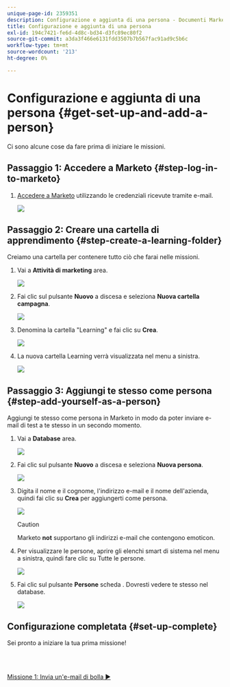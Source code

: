 ```yaml
---
unique-page-id: 2359351
description: Configurazione e aggiunta di una persona - Documenti Marketo - Documentazione del prodotto
title: Configurazione e aggiunta di una persona
exl-id: 194c7421-fe6d-4d8c-bd34-d3fc89ec80f2
source-git-commit: a3da3f466e6131fdd3507b7b567fac91ad9c5b6c
workflow-type: tm+mt
source-wordcount: '213'
ht-degree: 0%

---
```


# Configurazione e aggiunta di una persona {#get-set-up-and-add-a-person}

Ci sono alcune cose da fare prima di iniziare le missioni.

## Passaggio 1: Accedere a Marketo {#step-log-in-to-marketo}

1. [Accedere a Marketo](https://app.marketo.com) utilizzando le credenziali ricevute tramite e-mail.

   ![](assets/one.png)

## Passaggio 2: Creare una cartella di apprendimento {#step-create-a-learning-folder}

Creiamo una cartella per contenere tutto ciò che farai nelle missioni.

1. Vai a **Attività di marketing** area.

   ![](assets/two.png)

1. Fai clic sul pulsante **Nuovo** a discesa e seleziona **Nuova cartella campagna**.

   ![](assets/image2014-9-24-10-3a53-3a38.png)

1. Denomina la cartella &quot;Learning&quot; e fai clic su **Crea**.

   ![](assets/image2014-9-24-10-3a53-3a55.png)

1. La nuova cartella Learning verrà visualizzata nel menu a sinistra.

   ![](assets/image2014-9-24-10-3a54-3a9.png)

## Passaggio 3: Aggiungi te stesso come persona {#step-add-yourself-as-a-person}

Aggiungi te stesso come persona in Marketo in modo da poter inviare e-mail di test a te stesso in un secondo momento.

1. Vai a **Database** area.

   ![](assets/db.png)

1. Fai clic sul pulsante **Nuovo** a discesa e seleziona **Nuova persona**.

   ![](assets/seven.png)

1. Digita il nome e il cognome, l&#39;indirizzo e-mail e il nome dell&#39;azienda, quindi fai clic su **Crea** per aggiungerti come persona.

   ![](assets/eight.png)

   >[!CAUTION]
   >
   >Marketo **not** supportano gli indirizzi e-mail che contengono emoticon.

1. Per visualizzare le persone, aprire gli elenchi smart di sistema nel menu a sinistra, quindi fare clic su Tutte le persone.

   ![](assets/nine.png)

1. Fai clic sul pulsante **Persone** scheda . Dovresti vedere te stesso nel database.

   ![](assets/ten.png)

## Configurazione completata {#set-up-complete}

Sei pronto a iniziare la tua prima missione!

<br> 

[Missione 1: Invia un&#39;e-mail di bolla ►](/help/marketo/getting-started/quick-wins/send-an-email.md)
